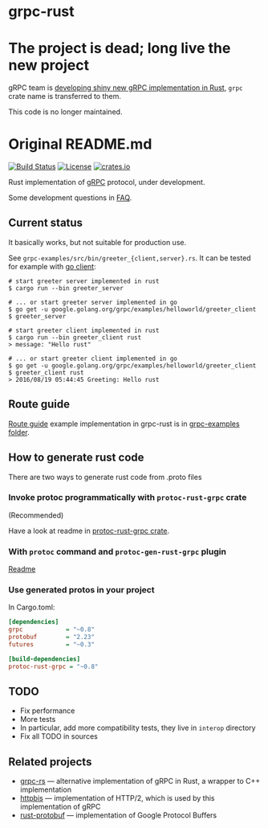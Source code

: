 grpc-rust
=========

# The project is dead; long live the new project

gRPC team is [developing shiny new gRPC implementation in Rust](https://groups.google.com/g/grpc-io/c/ExbWWLaGHjI/m/TJssglLiBgAJ),
`grpc` crate name is transferred to them.

This code is no longer maintained.

# Original README.md

<!-- https://travis-ci.org/stepancheg/rust-protobuf.png -->
[![Build Status](https://img.shields.io/travis/stepancheg/grpc-rust.svg)](https://travis-ci.org/stepancheg/grpc-rust)
[![License](https://img.shields.io/crates/l/grpc.svg)](https://github.com/stepancheg/grpc-rust/blob/master/LICENSE.txt)
[![crates.io](https://img.shields.io/crates/v/grpc.svg)](https://crates.io/crates/grpc)

Rust implementation of [gRPC](http://www.grpc.io/) protocol, under development.

Some development questions in [FAQ](/docs/FAQ.md).

## Current status

It basically works, but not suitable for production use.

See `grpc-examples/src/bin/greeter_{client,server}.rs`. It can be tested
for example with [go client](https://github.com/grpc/grpc-go/tree/master/examples/helloworld):

```shell
# start greeter server implemented in rust
$ cargo run --bin greeter_server

# ... or start greeter server implemented in go
$ go get -u google.golang.org/grpc/examples/helloworld/greeter_client
$ greeter_server

# start greeter client implemented in rust
$ cargo run --bin greeter_client rust
> message: "Hello rust"

# ... or start greeter client implemented in go
$ go get -u google.golang.org/grpc/examples/helloworld/greeter_client
$ greeter_client rust
> 2016/08/19 05:44:45 Greeting: Hello rust
```

## Route guide

[Route guide](https://github.com/grpc/grpc-go/tree/master/examples/route_guide)
example implementation in grpc-rust is in
[grpc-examples folder](https://github.com/stepancheg/grpc-rust/tree/master/grpc-examples/route_guide).

## How to generate rust code

There are two ways to generate rust code from .proto files

### Invoke protoc programmatically with `protoc-rust-grpc` crate

(Recommended)

Have a look at readme in
[protoc-rust-grpc crate](https://github.com/stepancheg/grpc-rust/tree/master/protoc-rust-grpc).

### With `protoc` command and `protoc-gen-rust-grpc` plugin

[Readme](https://github.com/stepancheg/grpc-rust/tree/master/grpc-compiler)

### Use generated protos in your project

In Cargo.toml:

```ini
[dependencies]
grpc            = "~0.8"
protobuf        = "2.23"
futures         = "~0.3"

[build-dependencies]
protoc-rust-grpc = "~0.8"
```

## TODO

* Fix performance
* More tests
* In particular, add more compatibility tests, they live in `interop` directory
* Fix all TODO in sources

## Related projects

* [grpc-rs](https://github.com/pingcap/grpc-rs) — alternative implementation of gRPC in Rust,
  a wrapper to C++ implementation
* [httpbis](https://github.com/stepancheg/rust-http2) — implementation of HTTP/2,
  which is used by this implementation of gRPC
* [rust-protobuf](https://github.com/stepancheg/rust-protobuf/) — implementation of Google Protocol Buffers

